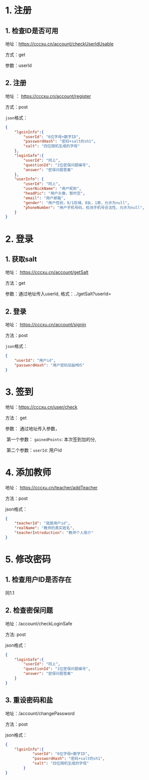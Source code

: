 # 1. 注册

## 1. 检查ID是否可用

地址：https://cccxu.cn/account/checkUserIdUsable

方式：get

参数：userId

## 2. 注册

地址 ： https://cccxu.cn/account/register

方式：post

`json`格式：

```json
{
    "lgoinInfo":{
        "userId": "6位字母+数字ID",
        "passwordHash": "密码+salt的sh1",
        "salt": "四位随机生成的字母"
    },
    "loginSafe":{
        "userId": "同上",
        "questionId": "1位密保问题编号",
        "answer": "密保问题答案"
    },
    "userInfo": {
        "userId": "同上",
        "userNickName": "用户昵称",
        "headPic": "用户头像，暂时空",
        "email": "用户邮箱",
        "gender": "用户性别，0/1存储，0女，1男，允许为null",
        "phoneNumber": "用户手机号码，检测手机号合法性，允许为null",
    }
}
```



# 2. 登录

## 1. 获取salt

地址： https://cccxu.cn/account/getSalt

方法：get

参数：通过地址传入userId, 格式：../getSalt?userId=

## 2. 登录

地址：  https://cccxu.cn/account/signin

方法：post

`json`格式：

```json
{
	"userId": "用户id",
	"passwordHash": "用户密码加盐MD5"
}
```

# 3. 签到

地址：https://cccxu.cn/user/check

方法： get

参数： 通过地址传入参数，

​			第一个参数： `gainedPoints`: 本次签到加的分, 

​			第二个参数：`userId`: 用户id

# 4. 添加教师

地址： https://cccxu.cn/teacher/addTeacher

方法：post

json格式：

```json
{
	"teacherId": "就是用户id",
	"realName": "教师的真实姓名",
    "teacherIntroduction": "教师个人简介"
}
```

# 5. 修改密码

## 1. 检查用户ID是否存在

同1.1

## 2. 检查密保问题

地址：/account/checkLoginSafe

方法: post

json格式：

```json
{
	"loginSafe":{
        "userId": "同上",
        "questionId": "1位密保问题编号",
        "answer": "密保问题答案"
    }
}
```



## 3. 重设密码和盐

地址：/account/changePassword

方法：post

json格式：

```json
{
    "lgoinInfo":{
            "userId": "6位字母+数字ID",
            "passwordHash": "密码+salt的sh1",
            "salt": "四位随机生成的字母"
        }
}
```

